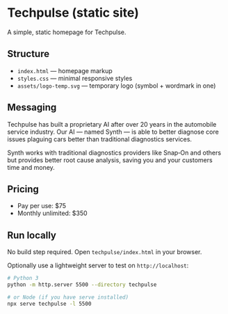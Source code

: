 # Techpulse (static site)

A simple, static homepage for Techpulse.

## Structure
- `index.html` — homepage markup
- `styles.css` — minimal responsive styles
- `assets/logo-temp.svg` — temporary logo (symbol + wordmark in one)

## Messaging
Techpulse has built a proprietary AI after over 20 years in the automobile service industry. Our AI — named Synth — is able to better diagnose core issues plaguing cars better than traditional diagnostics services.

Synth works with traditional diagnostics providers like Snap‑On and others but provides better root cause analysis, saving you and your customers time and money.

## Pricing
- Pay per use: $75
- Monthly unlimited: $350

## Run locally
No build step required. Open `techpulse/index.html` in your browser.

Optionally use a lightweight server to test on `http://localhost`:

```bash
# Python 3
python -m http.server 5500 --directory techpulse

# or Node (if you have serve installed)
npx serve techpulse -l 5500
```
